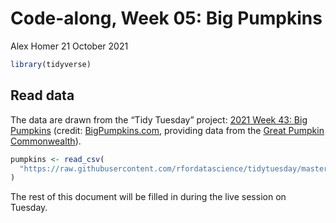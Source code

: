 Code-along, Week 05: Big Pumpkins
================
Alex Homer
21 October 2021

``` r
library(tidyverse)
```

## Read data

The data are drawn from the “Tidy Tuesday” project: [2021 Week 43: Big
Pumpkins](https://github.com/rfordatascience/tidytuesday/blob/master/data/2021/2021-10-19/readme.md)
(credit:
[BigPumpkins.com](http://www.bigpumpkins.com/ViewArticle.asp?id=132),
providing data from the [Great Pumpkin
Commonwealth](https://gpc1.org/)).

``` r
pumpkins <- read_csv(
  "https://raw.githubusercontent.com/rfordatascience/tidytuesday/master/data/2021/2021-10-19/pumpkins.csv"
)
```

The rest of this document will be filled in during the live session on
Tuesday.
